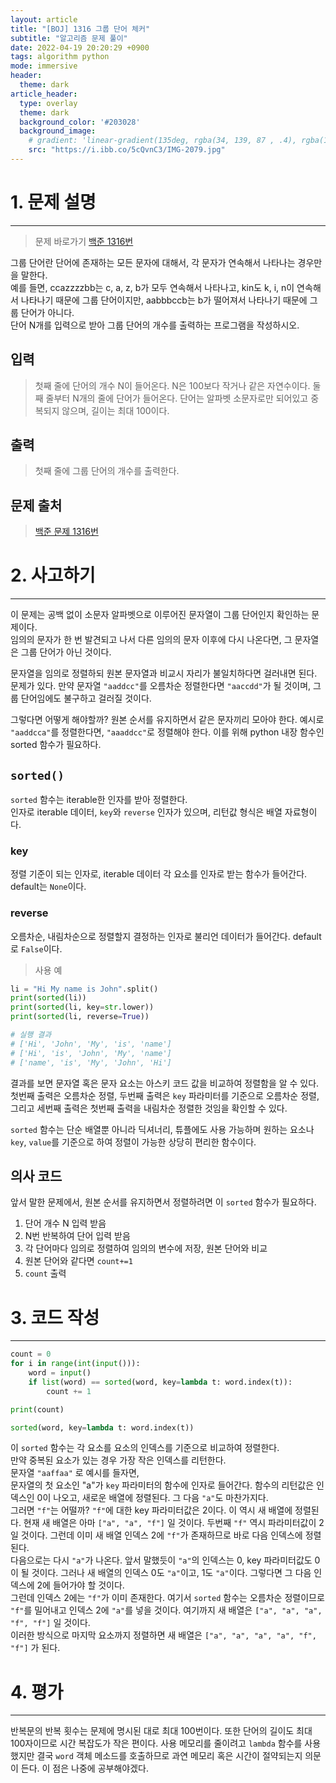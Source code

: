 ```yaml
---
layout: article
title: "[BOJ] 1316 그룹 단어 체커"
subtitle: "알고리즘 문제 풀이"
date: 2022-04-19 20:20:29 +0900
tags: algorithm python
mode: immersive
header:
  theme: dark
article_header:
  type: overlay
  theme: dark
  background_color: '#203028'
  background_image:
    # gradient: 'linear-gradient(135deg, rgba(34, 139, 87 , .4), rgba(139, 34, 139, .4))'
    src: "https://i.ibb.co/5cQvnC3/IMG-2079.jpg"
---
```


# 1. 문제 설명
***
> 문제 바로가기 [백준 1316번](https://www.acmicpc.net/problem/1316)   

그룹 단어란 단어에 존재하는 모든 문자에 대해서, 각 문자가 연속해서 나타나는 경우만을 말한다.   
예를 들면, ccazzzzbb는 c, a, z, b가 모두 연속해서 나타나고, kin도 k, i, n이 연속해서 나타나기 때문에 그룹 단어이지만, aabbbccb는 b가 떨어져서 나타나기 때문에 그룹 단어가 아니다.   
단어 N개를 입력으로 받아 그룹 단어의 개수를 출력하는 프로그램을 작성하시오.

## 입력
> 첫째 줄에 단어의 개수 N이 들어온다. N은 100보다 작거나 같은 자연수이다. 둘째 줄부터 N개의 줄에 단어가 들어온다. 단어는 알파벳 소문자로만 되어있고 중복되지 않으며, 길이는 최대 100이다.

## 출력
> 첫째 줄에 그룹 단어의 개수를 출력한다.

## 문제 출처
> [백준 문제 1316번](https://www.acmicpc.net/problem/1316)


# 2. 사고하기
***

이 문제는 공백 없이 소문자 알파벳으로 이루어진 문자열이 그룹 단어인지 확인하는 문제이다.   
임의의 문자가 한 번 발견되고 나서 다른 임의의 문자 이후에 다시 나온다면, 그 문자열은 그룹 단어가 아닌 것이다.   

문자열을 임의로 정렬하되 원본 문자열과 비교시 자리가 불일치하다면 걸러내면 된다.   
문제가 있다. 만약 문자열 `"aaddcc"`를 오름차순 정렬한다면 `"aaccdd"`가 될 것이며, 그룹 단어임에도 불구하고 걸러질 것이다.  

그렇다면 어떻게 해야할까? 원본 순서를 유지하면서 같은 문자끼리 모아야 한다. 예시로 `"aaddcca"`를 정렬한다면, `"aaaddcc"`로 정렬해야 한다. 이를 위해 python 내장 함수인 sorted 함수가 필요하다. 

## `sorted()`
`sorted` 함수는 iterable한 인자를 받아 정렬한다.   
인자로 iterable 데이터, `key`와 `reverse` 인자가 있으며, 리턴값 형식은 배열 자료형이다.   
### key
정렬 기준이 되는 인자로, iterable 데이터 각 요소를 인자로 받는 함수가 들어간다. default는 `None`이다. 
### reverse
오름차순, 내림차순으로 정렬할지 결정하는 인자로 불리언 데이터가 들어간다. default로 `False`이다.
    
> 사용 예   

```python
li = "Hi My name is John".split()
print(sorted(li))
print(sorted(li, key=str.lower))
print(sorted(li, reverse=True))

# 실행 결과
# ['Hi', 'John', 'My', 'is', 'name']
# ['Hi', 'is', 'John', 'My', 'name']
# ['name', 'is', 'My', 'John', 'Hi']
```
결과를 보면 문자열 혹은 문자 요소는 아스키 코드 값을 비교하여 정렬함을 알 수 있다.
첫번째 출력은 오름차순 정렬, 두번째 출력은 `key` 파라미터를 기준으로 오름차순 정렬, 그리고 세번째 출력은 첫번째 출력을 내림차순 정렬한 것임을 확인할 수 있다.   

`sorted` 함수는 단순 배열뿐 아니라 딕셔너리, 튜플에도 사용 가능하며 원하는 요소나 `key`, `value`를 기준으로 하여 정렬이 가능한 상당히 편리한 함수이다.   

## 의사 코드
앞서 말한 문제에서, 원본 순서를 유지하면서 정렬하려면 이 `sorted` 함수가 필요하다.
1. 단어 개수 N 입력 받음
2. N번 반복하여 단어 입력 받음
3. 각 단어마다 임의로 정렬하여 임의의 변수에 저장, 원본 단어와 비교
4. 원본 단어와 같다면 `count+=1`
5. `count` 출력  

# 3. 코드 작성
***

```python
count = 0
for i in range(int(input())):
    word = input()
    if list(word) == sorted(word, key=lambda t: word.index(t)):
        count += 1

print(count)
```

```python
sorted(word, key=lambda t: word.index(t))
```

이 `sorted` 함수는 각 요소를 요소의 인덱스를 기준으로 비교하여 정렬한다.   
만약 중복된 요소가 있는 경우 가장 작은 인덱스를 리턴한다.   
문자열 `"aaffaa"` 로 예시를 들자면,   
문자열의 첫 요소인 "a"가 `key` 파라미터의 함수에 인자로 들어간다. 함수의 리턴값은 인덱스인 0이 나오고, 새로운 배열에 정렬된다. 그 다음 `"a"`도 마찬가지다.  
그러면 `"f"`는 어떨까? `"f"`에 대한 key 파라미터값은 2이다. 이 역시 새 배열에 정렬된다. 현재 새 배열은 아마 `["a", "a", "f"]` 일 것이다. 두번째 `"f"` 역시 파라미터값이 2일 것이다. 그런데 이미 새 배열 인덱스 2에 `"f"`가 존재하므로 바로 다음 인덱스에 정렬된다.  
다음으로는 다시 `"a"`가 나온다. 앞서 말했듯이 `"a"`의 인덱스는 0, key 파라미터값도 0이 될 것이다. 그러나 새 배열의 인덱스 0도 `"a"`이고, 1도 `"a"`이다. 그렇다면 그 다음 인덱스에 2에 들어가야 할 것이다.  
그런데 인덱스 2에는 `"f"`가 이미 존재한다. 여기서 `sorted` 함수는 오름차순 정렬이므로 `"f"`를 밀어내고 인덱스 2에 `"a"`를 넣을 것이다. 여기까지 새 배열은 `["a", "a", "a", "f", "f"]` 일 것이다.  
이러한 방식으로 마지막 요소까지 정렬하면 새 배열은 `["a", "a", "a", "a", "f", "f"]` 가 된다.

# 4. 평가
***

반복문의 반복 횟수는 문제에 명시된 대로 최대 100번이다. 또한 단어의 길이도 최대 100자이므로 시간 복잡도가 작은 편이다. 사용 메모리를 줄이려고 `lambda` 함수를 사용했지만 결국 `word` 객체 메소드를 호출하므로 과연 메모리 혹은 시간이 절약되는지 의문이 든다. 이 점은 나중에 공부해야겠다. 